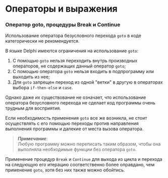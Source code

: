 # Операторы и выражения

### Оператор goto, процедуры Break и Continue

Использование оператора безусловного перехода `goto` в коде категорически не рекомендуется.

В языке Delphi имеются ограничения на использование `goto`:

1. С помощью `goto` нельзя переходить внутрь производных операторов, не содержащих данный оператор `goto`;
2. С помощью оператора `goto` нельзя входить в подпрограмму или выходить из нее;
3. Для `goto` запрещен переход из одной "ветки" в другую в операторах выбора `if-then-else` и `case`.

Однако даже их существование не означает, что использование оператора безусловного перехода не сделает код программы очень трудным для восприятия.

Если необходимость применения `goto` все же возникла, не стоит осуществлять с его помощью переходы против направления выполнения программы и далекие от места вызова оператора.

> _**Примечание**_:  
> Любую программу можно переписать таким образом, чтобы она выполняла необходимые функции без оператора `goto`.

Применение процедур `Break` и `Continue` для выхода из цикла и перехода на следующую его итерацию соответственно более оправдано, чем применение `goto`, хотя без них также можно обойтись.

